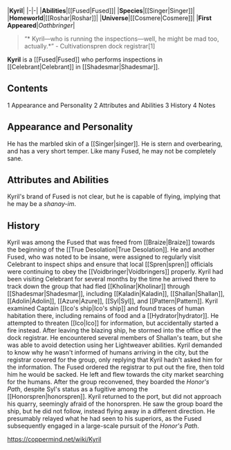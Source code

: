 |**Kyril**|
|-|-|
|**Abilities**|[[Fused\|Fused]]|
|**Species**|[[Singer\|Singer]]|
|**Homeworld**|[[Roshar\|Roshar]]|
|**Universe**|[[Cosmere\|Cosmere]]|
|**First Appeared**|*Oathbringer*|

>“* Kyril—who is running the inspections—well, he might be mad too, actually.*”
\- Cultivationspren dock registrar[1]


**Kyril** is a [[Fused\|Fused]] who performs inspections in [[Celebrant\|Celebrant]] in [[Shadesmar\|Shadesmar]].

## Contents

1 Appearance and Personality
2 Attributes and Abilities
3 History
4 Notes


## Appearance and Personality
He has the marbled skin of a [[Singer\|singer]]. He is stern and overbearing, and has a very short temper. Like many Fused, he may not be completely sane.

## Attributes and Abilities
Kyril's brand of Fused is not clear, but he is capable of flying, implying that he may be a *shanay-im*.

## History
Kyril was among the Fused that was freed from [[Braize\|Braize]] towards the beginning of the [[True Desolation\|True Desolation]]. He and another Fused, who was noted to be insane, were assigned to regularly visit Celebrant to inspect ships and ensure that local [[Spren\|spren]] officials were continuing to obey the [[Voidbringer\|Voidbringers]] properly.
Kyril had been visiting Celebrant for several months by the time he arrived there to track down the group that had fled [[Kholinar\|Kholinar]] through [[Shadesmar\|Shadesmar]], including [[Kaladin\|Kaladin]], [[Shallan\|Shallan]], [[Adolin\|Adolin]], [[Azure\|Azure]], [[Syl\|Syl]], and [[Pattern\|Pattern]]. Kyril examined Captain [[Ico's ship\|Ico's ship]] and found traces of human habitation there, including remains of food and a [[Hydrator\|hydrator]]. He attempted to threaten [[Ico\|Ico]] for information, but accidentally started a fire instead.
After leaving the blazing ship, he stormed into the office of the dock registrar. He encountered several members of Shallan's team, but she was able to avoid detection using her Lightweaver abilities. Kyril demanded to know why he wasn't informed of humans arriving in the city, but the registrar covered for the group, only replying that Kyril hadn't asked him for the information. The Fused ordered the registrar to put out the fire, then told him he would be sacked. He left and flew towards the city market searching for the humans. After the group reconvened, they boarded the *Honor's Path*, despite Syl's status as a fugitive among the [[Honorspren\|honorspren]]. Kyril returned to the port, but did not approach his quarry, seemingly afraid of the honorspren. He saw the group board the ship, but he did not follow, instead flying away in a different direction. He presumably relayed what he had seen to his superiors, as the Fused subsequently engaged in a large-scale pursuit of the *Honor's Path*.



https://coppermind.net/wiki/Kyril